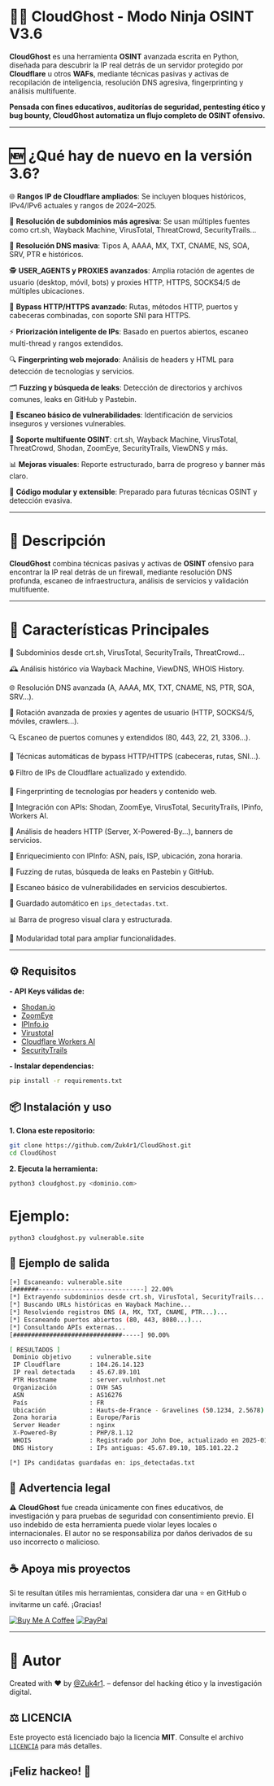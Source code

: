 
# 🕵️‍♂️ CloudGhost - Modo Ninja OSINT V3.6

**CloudGhost** es una herramienta **OSINT** avanzada escrita en Python, diseñada para descubrir la IP real detrás de un servidor protegido por **Cloudflare** u otros **WAFs**, mediante técnicas pasivas y activas de recopilación de inteligencia, resolución DNS agresiva, fingerprinting y análisis multifuente.

**Pensada con fines educativos, auditorías de seguridad, pentesting ético y bug bounty, CloudGhost automatiza un flujo completo de OSINT ofensivo.**

---

# 🆕 ¿Qué hay de nuevo en la versión 3.6?

🌐 **Rangos IP de Cloudflare ampliados**: Se incluyen bloques históricos, IPv4/IPv6 actuales y rangos de 2024–2025.

🔁 **Resolución de subdominios más agresiva**: Se usan múltiples fuentes como crt.sh, Wayback Machine, VirusTotal, ThreatCrowd, SecurityTrails...

🧠 **Resolución DNS masiva**: Tipos A, AAAA, MX, TXT, CNAME, NS, SOA, SRV, PTR e históricos.

🕵️ **USER_AGENTS y PROXIES avanzados**: Amplia rotación de agentes de usuario (desktop, móvil, bots) y proxies HTTP, HTTPS, SOCKS4/5 de múltiples ubicaciones.

🚪 **Bypass HTTP/HTTPS avanzado**: Rutas, métodos HTTP, puertos y cabeceras combinadas, con soporte SNI para HTTPS.

⚡ **Priorización inteligente de IPs**: Basado en puertos abiertos, escaneo multi-thread y rangos extendidos.

🔍 **Fingerprinting web mejorado**: Análisis de headers y HTML para detección de tecnologías y servicios.

🗂️ **Fuzzing y búsqueda de leaks**: Detección de directorios y archivos comunes, leaks en GitHub y Pastebin.

🧪 **Escaneo básico de vulnerabilidades**: Identificación de servicios inseguros y versiones vulnerables.

🔗 **Soporte multifuente OSINT**: crt.sh, Wayback Machine, VirusTotal, ThreatCrowd, Shodan, ZoomEye, SecurityTrails, ViewDNS y más.

📊 **Mejoras visuales**: Reporte estructurado, barra de progreso y banner más claro.

🧱 **Código modular y extensible**: Preparado para futuras técnicas OSINT y detección evasiva.

---

# 📜 Descripción

**CloudGhost** combina técnicas pasivas y activas de **OSINT** ofensivo para encontrar la IP real detrás de un firewall, mediante resolución DNS profunda, escaneo de infraestructura, análisis de servicios y validación multifuente.

---

# 🚀 Características Principales

📑 Subdominios desde crt.sh, VirusTotal, SecurityTrails, ThreatCrowd...

🕰️ Análisis histórico vía Wayback Machine, ViewDNS, WHOIS History.

🌐 Resolución DNS avanzada (A, AAAA, MX, TXT, CNAME, NS, PTR, SOA, SRV...).

🔄 Rotación avanzada de proxies y agentes de usuario (HTTP, SOCKS4/5, móviles, crawlers...).

🔍 Escaneo de puertos comunes y extendidos (80, 443, 22, 21, 3306...).

🧠 Técnicas automáticas de bypass HTTP/HTTPS (cabeceras, rutas, SNI...).

🔒 Filtro de IPs de Cloudflare actualizado y extendido.

🧠 Fingerprinting de tecnologías por headers y contenido web.

🔗 Integración con APIs: Shodan, ZoomEye, VirusTotal, SecurityTrails, IPinfo, Workers AI.

🧠 Análisis de headers HTTP (Server, X-Powered-By...), banners de servicios.

📍 Enriquecimiento con IPInfo: ASN, país, ISP, ubicación, zona horaria.

📂 Fuzzing de rutas, búsqueda de leaks en Pastebin y GitHub.

🧪 Escaneo básico de vulnerabilidades en servicios descubiertos.

📜 Guardado automático en `ips_detectadas.txt`.

📊 Barra de progreso visual clara y estructurada.

🧱 Modularidad total para ampliar funcionalidades.

---

## ⚙️ Requisitos

**- API Keys válidas de:**

  - [Shodan.io](https://shodan.io)  
  - [ZoomEye](https://www.zoomeye.ai/)  
  - [IPInfo.io](https://ipinfo.io/)  
  - [Virustotal](https://www.virustotal.com/gui/home/upload)  
  - [Cloudflare Workers AI](https://developers.cloudflare.com/workers-ai/)  
  - [SecurityTrails](https://securitytrails.com/)

**- Instalar dependencias:**
```bash
pip install -r requirements.txt
```

## 📦 Instalación y uso

**1. Clona este repositorio:**
```bash
git clone https://github.com/Zuk4r1/CloudGhost.git
cd CloudGhost
```

**2. Ejecuta la herramienta:**
```bash
python3 cloudghost.py <dominio.com>
```

# Ejemplo:
```bash
python3 cloudghost.py vulnerable.site
```

## 🧪 Ejemplo de salida
```bash
[+] Escaneando: vulnerable.site
[#######-----------------------------] 22.00%
[*] Extrayendo subdominios desde crt.sh, VirusTotal, SecurityTrails...
[*] Buscando URLs históricas en Wayback Machine...
[*] Resolviendo registros DNS (A, MX, TXT, CNAME, PTR...)...
[*] Escaneando puertos abiertos (80, 443, 8080...)...
[*] Consultando APIs externas...
[##############################-----] 90.00%

[ RESULTADOS ]
 Dominio objetivo     : vulnerable.site
 IP Cloudflare        : 104.26.14.123
 IP real detectada    : 45.67.89.101
 PTR Hostname         : server.vulnhost.net
 Organización         : OVH SAS
 ASN                  : AS16276
 País                 : FR
 Ubicación            : Hauts-de-France - Gravelines (50.1234, 2.5678)
 Zona horaria         : Europe/Paris
 Server Header        : nginx
 X-Powered-By         : PHP/8.1.12
 WHOIS                : Registrado por John Doe, actualizado en 2025-01-20
 DNS History          : IPs antiguas: 45.67.89.10, 185.101.22.2

[*] IPs candidatas guardadas en: ips_detectadas.txt
```

## 🔐 Advertencia legal
**⚠️ CloudGhost** fue creada únicamente con fines educativos, de investigación y para pruebas de seguridad con consentimiento previo.
El uso indebido de esta herramienta puede violar leyes locales o internacionales.
El autor no se responsabiliza por daños derivados de su uso incorrecto o malicioso.

## ☕ Apoya mis proyectos
Si te resultan útiles mis herramientas, considera dar una ⭐ en GitHub o invitarme un café. ¡Gracias!

[![Buy Me A Coffee](https://img.shields.io/badge/Buy_Me_A_Coffee-FFDD00?style=for-the-badge&logo=buy-me-a-coffee&logoColor=black)](https://buymeacoffee.com/investigacq)  [![PayPal](https://img.shields.io/badge/PayPal-00457C?style=for-the-badge&logo=paypal&logoColor=white)](https://www.paypal.com/paypalme/babiloniaetica)

---
# 🧠 Autor

Created with ❤️ by [@Zuk4r1](https://github.com/Zuk4r1). – defensor del hacking ético y la investigación digital.

## ⚖️ LICENCIA
Este proyecto está licenciado bajo la licencia **MIT**. Consulte el archivo [`LICENCIA`](https://github.com/Zuk4r1/CloudGhost/blob/main/LICENSE) para más detalles.

## ¡Feliz hackeo! 🎯
